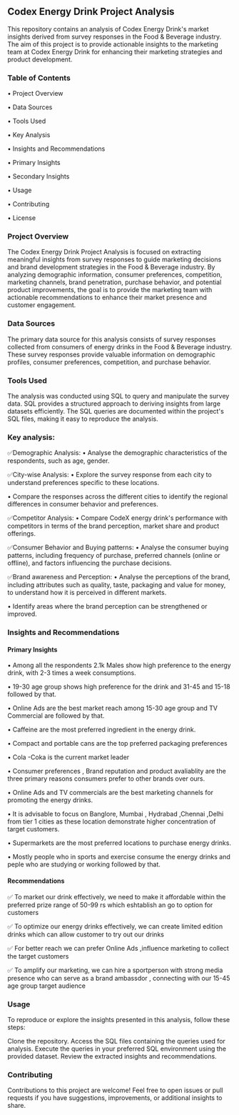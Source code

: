 ## Codex Energy Drink Project Analysis



This repository contains an analysis of Codex Energy Drink's market insights derived from survey responses in the Food & Beverage industry. The aim of this project is to provide actionable insights to the marketing team at Codex Energy Drink for enhancing their marketing strategies and product development.

### Table of Contents

• Project Overview

• Data Sources

• Tools Used

• Key Analysis

• Insights and Recommendations

• Primary Insights

• Secondary Insights

• Usage

• Contributing

• License

### Project Overview

The Codex Energy Drink Project Analysis is focused on extracting meaningful insights from survey responses to guide marketing decisions and brand development strategies in the Food & Beverage industry. By analyzing demographic information, consumer preferences, competition, marketing channels, brand penetration, purchase behavior, and potential product improvements, the goal is to provide the marketing team with actionable recommendations to enhance their market presence and customer engagement.

### Data Sources
The primary data source for this analysis consists of survey responses collected from consumers of energy drinks in the Food & Beverage industry. These survey responses provide valuable information on demographic profiles, consumer preferences, competition, and purchase behavior.

### Tools Used
The analysis was conducted using SQL to query and manipulate the survey data. SQL provides a structured approach to deriving insights from large datasets efficiently. The SQL queries are documented within the project's SQL files, making it easy to reproduce the analysis.


### Key analysis:
 
✅Demographic Analysis:
• Analyse the demographic characteristics of the respondents, such as age, gender.
 
✅City-wise Analysis:
• Explore the survey response from each city to understand preferences specific to these locations.

• Compare the responses across the different cities to identify the regional differences in consumer behavior and preferences.
 
✅Competitor Analysis:
• Compare CodeX energy drink's performance with competitors in terms of the brand perception, market share and product offerings.
 
✅Consumer Behavior and Buying patterns:
• Analyse the consumer buying patterns, including frequency of purchase, preferred channels (online or offline), and factors influencing the purchase decisions.
 
✅Brand awareness and Perception:
• Analyse the perceptions of the brand, including attributes such as quality, taste, packaging and value for money, to understand how it is perceived in different markets.
 
• Identify areas where the brand perception can be strengthened or improved.


### Insights and Recommendations

#### Primary Insights

• Among all the respondents 2.1k Males show high preference to the energy drink,
with 2-3 times a week consumptions.

• 19-30 age group shows high preference for the drink and 31-45 and 15-18 followed by that.

• Online Ads are the best market reach among 15-30 age group and TV Commercial are followed by that.

• Caffeine are the most preferred ingredient in the energy drink.

• Compact and portable cans are the top preferred packaging preferences

• Cola -Coka is the current market leader 

• Consumer preferences , Brand reputation and product avaliablity are the three primary reasons consumers prefer to other brands over ours.

• Online Ads and TV commercials are the best marketing channels for promoting the energy drinks.

• It is advisable to focus on Banglore, Mumbai , Hydrabad ,Chennai ,Delhi from tier 1 cities as these location demonstrate higher concentration of target customers.

• Supermarkets are the most preferred locations to purchase energy drinks.

• Mostly people who in sports and exercise consume the energy drinks and peple who are studying or working followed by that.

#### Recommendations

✅ To market our drink effectively, we need to make it affordable within the preferred prize range of 50-99 rs which eshtablish an go to option for customers

✅ To optimize our energy drinks effectively, we can create limited edition drinks which can allow customer to try out our drinks

✅ For better reach we can prefer Online Ads ,influence marketing to collect the target customers

✅ To amplify our marketing, we can hire a sportperson with strong media presence  who can serve as a brand ambassdor ,
connecting with our 15-45 age group  target audience

### Usage
To reproduce or explore the insights presented in this analysis, follow these steps:

Clone the repository.
Access the SQL files containing the queries used for analysis.
Execute the queries in your preferred SQL environment using the provided dataset.
Review the extracted insights and recommendations.

### Contributing
Contributions to this project are welcome! Feel free to open issues or pull requests if you have suggestions, improvements, or additional insights to share.

